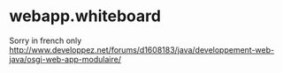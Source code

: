 # webapp.whiteboard

Sorry in french only
http://www.developpez.net/forums/d1608183/java/developpement-web-java/osgi-web-app-modulaire/
